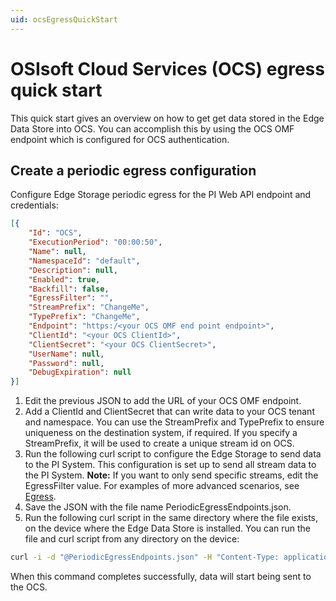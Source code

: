 ```yaml
---
uid: ocsEgressQuickStart
---
```


# OSIsoft Cloud Services (OCS) egress quick start

This quick start gives an overview on how to get get data stored in the Edge Data Store into OCS. You can accomplish this by using the OCS OMF endpoint which is configured for OCS authentication.

## Create a periodic egress configuration

Configure Edge Storage periodic egress for the PI Web API endpoint and credentials:

```json
[{
    "Id": "OCS",
    "ExecutionPeriod": "00:00:50",
    "Name": null,
    "NamespaceId": "default",
    "Description": null,
    "Enabled": true,
    "Backfill": false,
    "EgressFilter": "",
    "StreamPrefix": "ChangeMe",
    "TypePrefix": "ChangeMe",
    "Endpoint": "https:/<your OCS OMF end point endpoint>",
    "ClientId": "<your OCS ClientId>",
    "ClientSecret": "<your OCS ClientSecret>",
    "UserName": null,
    "Password": null,
    "DebugExpiration": null
}]
```

1. Edit the previous JSON to add the URL of your OCS OMF endpoint.
2. Add a ClientId and ClientSecret that can write data to your OCS tenant and namespace.
You can use the StreamPrefix and TypePrefix to ensure uniqueness on the destination system, if required. If you specify a StreamPrefix, it will be used to create a unique stream id on OCS.
3. Run the following curl script to configure the Edge Storage to send data to the PI System.
This configuration is set up to send all stream data to the PI System.
**Note:** If you want to only send specific streams, edit the EgressFilter value. 
For examples of more advanced scenarios, see [Egress](xref:egress).
4. Save the JSON with the file name PeriodicEgressEndpoints.json.
5. Run the following curl script in the same directory where the file exists, on the device where the Edge Data Store is installed. You can run the file and curl script from any directory on the device:

```bash
curl -i -d "@PeriodicEgressEndpoints.json" -H "Content-Type: application/json" -X PUT http://localhost:5590/api/v1/configuration/storage/PeriodicEgressEndpoints/
```

When this command completes successfully, data will start being sent to the OCS.

